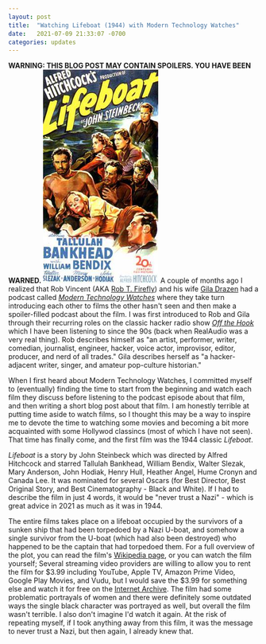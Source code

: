 ```yaml
---
layout: post
title:  "Watching Lifeboat (1944) with Modern Technology Watches"
date:   2021-07-09 21:33:07 -0700
categories: updates
---
```

**WARNING: THIS BLOG POST MAY CONTAIN SPOILERS. YOU HAVE BEEN WARNED.**
![Film Poster for Lifeboat (1944)](/img/Lifeboat1.jpg)
A couple of months ago I realized that Rob Vincent (AKA [Rob T. Firefly](https://twitter.com/rob_t_firefly)) and his wife [Gila Drazen](https://twitter.com/gilahava704) had a podcast called *[Modern Technology Watches](https://modern.technology/)* where they take turn introducing each other to films the other hasn't seen and then make a spoiler-filled podcast about the film. I was first introduced to Rob and Gila through their recurring roles on the classic hacker radio show *[Off the Hook](https://www.2600.com/offthehook/)* which I have been listening to since the 90s (back when RealAudio was a very real thing). Rob describes himself as "an artist, performer, writer, comedian, journalist, engineer, hacker, voice actor, improvisor, editor, producer, and nerd of all trades." Gila describes herself as "a hacker-adjacent writer, singer, and amateur pop-culture historian."

When I first heard about Modern Technology Watches, I committed myself to (eventually) finding the time to start from the beginning and watch each film they discuss before listening to the podcast episode about that film, and then writing a short blog post about that film. I am honestly terrible at putting time aside to watch films, so I thought this may be a way to inspire me to devote the time to watching some movies and becoming a bit more acquainted with some Hollywod classincs (most of which I have not seen). That time has finally come, and the first film was the 1944 classic *Lifeboat*.

*Lifeboat* is a story by John Steinbeck which was directed by Alfred Hitchcock and starred  Tallulah Bankhead, William Bendix, Walter Slezak, Mary Anderson, John Hodiak, Henry Hull, Heather Angel, Hume Cronyn and Canada Lee. It was nominated for several Oscars (for Best Director, Best Original Story, and Best Cinematography - Black and White). If I had to describe the film in just 4 words, it would be "never trust a Nazi" - which is great advice in 2021 as much as it was in 1944. 

The entire films takes place on a lifeboat occupied by the survivors of a sunken ship that had been torpedoed by a Nazi U-boat, and somehow a single survivor from the U-boat (which had also been destroyed) who happened to be the captain that had torpedoed them. For a full overview of the plot, you can read the film's [Wikipedia page](https://en.wikipedia.org/wiki/Lifeboat_(1944_film)), or you can watch the film yourself; Several streaming video providers are willing to allow you to rent the film for $3.99 including YouTube, Apple TV, Amazon Prime Video, Google Play Movies, and Vudu, but I would save the $3.99 for something else and watch it for free on the [Internet Archive](https://archive.org/details/Lifeboat.1944.720p.BRRip.x264X0r.mkv.mp4mimetrue/Lifeboat1944720p_AlfredHitchcockFilmTallulahBankheadJohnHodiakWa.mp4). The film had some problematic portrayals of women and there were definitely some outdated ways the single black character was portrayed as well, but overall the film wasn't terrible. I also don't imagine I'd watch it again. At the risk of repeating myself, if I took anything away from this film, it was the message to never trust a Nazi, but then again, I already knew that.